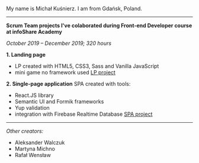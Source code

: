 My name is Michał Kuśnierz. I am from Gdańsk, Poland. 

-------------------

**Scrum Team projects I've colaborated during Front-end Developer course at infoShare Academy**

*October 2019 – December 2019; 320 hours*

**1. Landing page**
- LP created with HTML5, CSS3, Sass and Vanilla JavaScript
- mini game
no framework used 
[LP project](http://www.dreamteam.jfdd13.is-academy.pl "to the site")



**2. Single-page application**
SPA created with tools:
- React.JS library
- Semantic UI and Formik frameworks
- Yup validation
- integration with Firebase Realtime Database 
[SPA project](http://www.dreamteam.jfdd13.is-academy.pl "to the site")

--------------

*Other creators:*
- Aleksander Walczuk 
- Martyna Michno 
- Rafał Wensław
